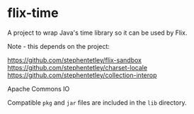 # flix-time

A project to wrap Java's time library so it can be used by Flix.

Note - this depends on the project:

https://github.com/stephentetley/flix-sandbox
https://github.com/stephentetley/charset-locale
https://github.com/stephentetley/collection-interop

Apache Commons IO

Compatible `pkg` and `jar` files are included in the `lib` directory.
